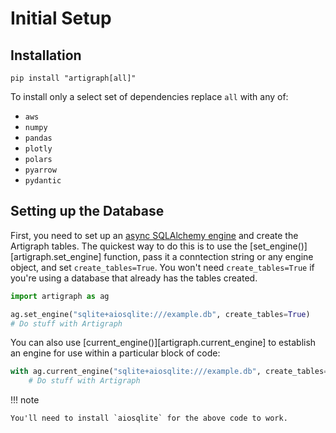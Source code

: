 # Initial Setup

## Installation

```
pip install "artigraph[all]"
```

To install only a select set of dependencies replace `all` with any of:

-   `aws`
-   `numpy`
-   `pandas`
-   `plotly`
-   `polars`
-   `pyarrow`
-   `pydantic`

## Setting up the Database

First, you need to set up an
[async SQLAlchemy engine](https://docs.sqlalchemy.org/en/20/orm/extensions/asyncio.html#sqlalchemy.ext.asyncio.create_async_engine)
and create the Artigraph tables. The quickest way to do this is to use the
[set_engine()][artigraph.set_engine] function, pass it a conntection string or any
engine object, and set `create_tables=True`. You won't need `create_tables=True` if
you're using a database that already has the tables created.

```python
import artigraph as ag

ag.set_engine("sqlite+aiosqlite:///example.db", create_tables=True)
# Do stuff with Artigraph
```

You can also use [current_engine()][artigraph.current_engine] to establish an engine for
use within a particular block of code:

```python
with ag.current_engine("sqlite+aiosqlite:///example.db", create_tables=True):
    # Do stuff with Artigraph
```

!!! note

    You'll need to install `aiosqlite` for the above code to work.
